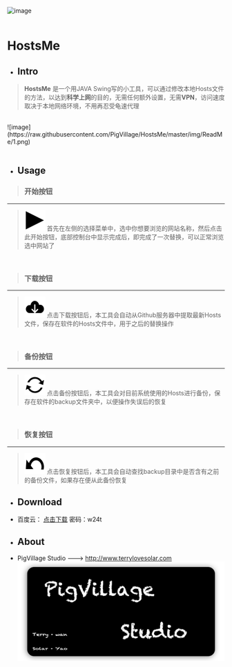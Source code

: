 ![image](https://raw.githubusercontent.com/TerrySolar/HostsMe/master/img/logo.png)<br/><br/>

# HostsMe

- ## Intro
> **HostsMe** 是一个用JAVA Swing写的小工具，可以通过修改本地Hosts文件的方法，以达到**科学上网**的目的，无需任何额外设置，无需**VPN**，访问速度取决于本地网络环境，不用再忍受龟速代理



 <br/>
![image](https://raw.githubusercontent.com/PigVillage/HostsMe/master/img/ReadMe/1.png)<br/><br/>

- ## Usage

> ### 开始按钮
***
> ![image](https://raw.githubusercontent.com/PigVillage/HostsMe/master/img/start.png) 首先在左侧的选择菜单中，选中你想要浏览的网站名称，然后点击此开始按钮，底部控制台中显示完成后，即完成了一次替换，可以正常浏览选中网站了<br/>

<br/>

> ### 下载按钮
***
> ![image](https://raw.githubusercontent.com/PigVillage/HostsMe/master/img/download.png) 点击下载按钮后，本工具会自动从Github服务器中提取最新Hosts文件，保存在软件的Hosts文件中，用于之后的替换操作<br/>

<br/>

> ### 备份按钮
***
> ![image](https://raw.githubusercontent.com/PigVillage/HostsMe/master/img/backup.png) 点击备份按钮后，本工具会对目前系统使用的Hosts进行备份，保存在软件的backup文件夹中，以便操作失误后的恢复<br/>

<br/>

> ### 恢复按钮
***
> ![image](https://raw.githubusercontent.com/PigVillage/HostsMe/master/img/restore.png) 点击恢复按钮后，本工具会自动查找backup目录中是否含有之前的备份文件，如果存在便从此备份恢复<br/>

- ## Download

 - 百度云： [点击下载](http://pan.baidu.com/s/1jHjlLci)  密码：w24t


- ## About

 - PigVillage Studio --->  <http://www.terrylovesolar.com>
 ![image](https://raw.githubusercontent.com/PigVillage/HostsMe/master/img/ReadMe/Banner.png)
